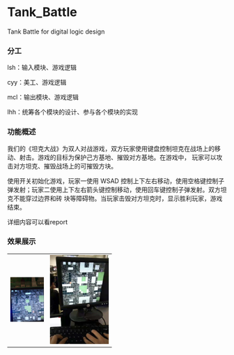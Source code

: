 # Tank_Battle
Tank Battle  for digital logic design


### 分工
lsh：输入模块、游戏逻辑 

cyy：美工、游戏逻辑

mcl：输出模块、游戏逻辑

lhh：统筹各个模块的设计、参与各个模块的实现

### 功能概述

我们的《坦克大战》为双人对战游戏，双方玩家使用键盘控制坦克在战场上的移动、射击。游戏的目标为保护己方基地、摧毁对方基地。在游戏中， 玩家可以攻击对方坦克、摧毁战场上的可摧毁方块。

使用开关初始化游戏，玩家一使用 WSAD 控制上下左右移动，使用空格键控制子弹发射；玩家二使用上下左右箭头键控制移动，使用回车键控制子弹发射。双方坦克不能穿过边界和砖 块等障碍物。当玩家击毁对方坦克时，显示胜利玩家，游戏结束。

详细内容可以看report



### 效果展示
<table>
  <tr>
    <td><img src="img/IMG_2986.jpg" alt="IMG_2986" style="zoom:10%;" /></td>
    <td><img src="img/IMG_70BD7742F918-1.jpg" alt="IMG_70BD7742F918-1" style="zoom:20%;" /></td>
  </tr>
</table>





